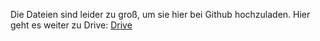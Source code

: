 Die Dateien sind leider zu groß, um sie hier bei Github hochzuladen.
Hier geht es weiter zu Drive:
[Drive](https://drive.google.com/drive/folders/1ELa0Nk3uOxvFoSsHlRHXf-JQgvNwSU3g?usp=sharing)
